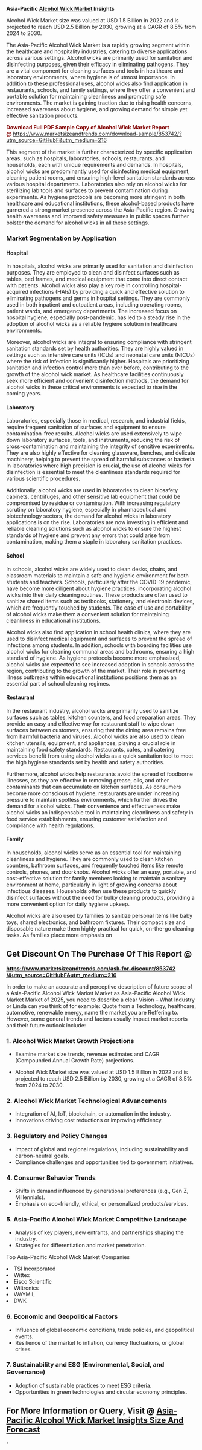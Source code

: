 <p><strong>Asia-Pacific&nbsp;<a href=""https://www.marketsizeandtrends.com/download-sample/853742/&amp;utm_source=GitHubF&amp;utm_medium=216"">Alcohol Wick Market</a> Insights</strong></p><p>Alcohol Wick Market size was valued at USD 1.5 Billion in 2022 and is projected to reach USD 2.5 Billion by 2030, growing at a CAGR of 8.5% from 2024 to 2030.</p><p><p>The Asia-Pacific Alcohol Wick Market is a rapidly growing segment within the healthcare and hospitality industries, catering to diverse applications across various settings. Alcohol wicks are primarily used for sanitation and disinfecting purposes, given their efficacy in eliminating pathogens. They are a vital component for cleaning surfaces and tools in healthcare and laboratory environments, where hygiene is of utmost importance. In addition to these professional uses, alcohol wicks also find application in restaurants, schools, and family settings, where they offer a convenient and portable solution for maintaining cleanliness and promoting safe environments. The market is gaining traction due to rising health concerns, increased awareness about hygiene, and growing demand for simple yet effective sanitation products. <p><strong><span style="color: #800000;">Download Full PDF Sample Copy of Alcohol Wick Market Report @</span>&nbsp;</strong><a href="https://www.marketsizeandtrends.com/download-sample/853742/?utm_source=GitHubF&amp;utm_medium=216" target="_blank">https://www.marketsizeandtrends.com/download-sample/853742/?utm_source=GitHubF&amp;utm_medium=216</a></p>This segment of the market is further characterized by specific application areas, such as hospitals, laboratories, schools, restaurants, and households, each with unique requirements and demands. In hospitals, alcohol wicks are predominantly used for disinfecting medical equipment, cleaning patient rooms, and ensuring high-level sanitation standards across various hospital departments. Laboratories also rely on alcohol wicks for sterilizing lab tools and surfaces to prevent contamination during experiments. As hygiene protocols are becoming more stringent in both healthcare and educational institutions, these alcohol-based products have garnered a strong market presence across the Asia-Pacific region. Growing health awareness and improved safety measures in public spaces further bolster the demand for alcohol wicks in all these settings.<h3>Market Segmentation by Application</h3><h4>Hospital</h4><p>In hospitals, alcohol wicks are primarily used for sanitation and disinfection purposes. They are employed to clean and disinfect surfaces such as tables, bed frames, and medical equipment that come into direct contact with patients. Alcohol wicks also play a key role in controlling hospital-acquired infections (HAIs) by providing a quick and effective solution to eliminating pathogens and germs in hospital settings. They are commonly used in both inpatient and outpatient areas, including operating rooms, patient wards, and emergency departments. The increased focus on hospital hygiene, especially post-pandemic, has led to a steady rise in the adoption of alcohol wicks as a reliable hygiene solution in healthcare environments.</p><p>Moreover, alcohol wicks are integral to ensuring compliance with stringent sanitation standards set by health authorities. They are highly valued in settings such as intensive care units (ICUs) and neonatal care units (NICUs) where the risk of infection is significantly higher. Hospitals are prioritizing sanitation and infection control more than ever before, contributing to the growth of the alcohol wick market. As healthcare facilities continuously seek more efficient and convenient disinfection methods, the demand for alcohol wicks in these critical environments is expected to rise in the coming years.</p><h4>Laboratory</h4><p>Laboratories, especially those in medical, research, and industrial fields, require frequent sanitation of surfaces and equipment to ensure contamination-free results. Alcohol wicks are used extensively to wipe down laboratory surfaces, tools, and instruments, reducing the risk of cross-contamination and maintaining the integrity of sensitive experiments. They are also highly effective for cleaning glassware, benches, and delicate machinery, helping to prevent the spread of harmful substances or bacteria. In laboratories where high precision is crucial, the use of alcohol wicks for disinfection is essential to meet the cleanliness standards required for various scientific procedures.</p><p>Additionally, alcohol wicks are used in laboratories to clean biosafety cabinets, centrifuges, and other sensitive lab equipment that could be compromised by residue or contamination. With increasing regulatory scrutiny on laboratory hygiene, especially in pharmaceutical and biotechnology sectors, the demand for alcohol wicks in laboratory applications is on the rise. Laboratories are now investing in efficient and reliable cleaning solutions such as alcohol wicks to ensure the highest standards of hygiene and prevent any errors that could arise from contamination, making them a staple in laboratory sanitation practices.</p><h4>School</h4><p>In schools, alcohol wicks are widely used to clean desks, chairs, and classroom materials to maintain a safe and hygienic environment for both students and teachers. Schools, particularly after the COVID-19 pandemic, have become more diligent about hygiene practices, incorporating alcohol wicks into their daily cleaning routines. These products are often used to sanitize shared items such as textbooks, stationery, and electronic devices, which are frequently touched by students. The ease of use and portability of alcohol wicks make them a convenient solution for maintaining cleanliness in educational institutions.</p><p>Alcohol wicks also find application in school health clinics, where they are used to disinfect medical equipment and surfaces to prevent the spread of infections among students. In addition, schools with boarding facilities use alcohol wicks for cleaning communal areas and bathrooms, ensuring a high standard of hygiene. As hygiene protocols become more emphasized, alcohol wicks are expected to see increased adoption in schools across the region, contributing to the growth of the market. Their role in preventing illness outbreaks within educational institutions positions them as an essential part of school cleaning regimes.</p><h4>Restaurant</h4><p>In the restaurant industry, alcohol wicks are primarily used to sanitize surfaces such as tables, kitchen counters, and food preparation areas. They provide an easy and effective way for restaurant staff to wipe down surfaces between customers, ensuring that the dining area remains free from harmful bacteria and viruses. Alcohol wicks are also used to clean kitchen utensils, equipment, and appliances, playing a crucial role in maintaining food safety standards. Restaurants, cafes, and catering services benefit from using alcohol wicks as a quick sanitation tool to meet the high hygiene standards set by health and safety authorities.</p><p>Furthermore, alcohol wicks help restaurants avoid the spread of foodborne illnesses, as they are effective in removing grease, oils, and other contaminants that can accumulate on kitchen surfaces. As consumers become more conscious of hygiene, restaurants are under increasing pressure to maintain spotless environments, which further drives the demand for alcohol wicks. Their convenience and effectiveness make alcohol wicks an indispensable tool in maintaining cleanliness and safety in food service establishments, ensuring customer satisfaction and compliance with health regulations.</p><h4>Family</h4><p>In households, alcohol wicks serve as an essential tool for maintaining cleanliness and hygiene. They are commonly used to clean kitchen counters, bathroom surfaces, and frequently touched items like remote controls, phones, and doorknobs. Alcohol wicks offer an easy, portable, and cost-effective solution for family members looking to maintain a sanitary environment at home, particularly in light of growing concerns about infectious diseases. Households often use these products to quickly disinfect surfaces without the need for bulky cleaning products, providing a more convenient option for daily hygiene upkeep.</p><p>Alcohol wicks are also used by families to sanitize personal items like baby toys, shared electronics, and bathroom fixtures. Their compact size and disposable nature make them highly practical for quick, on-the-go cleaning tasks. As families place more emphasis on</p><h2><strong>Get Discount On The Purchase Of This Report @&nbsp;</strong></h2><p><strong><a href=""https://www.marketsizeandtrends.com/ask-for-discount/853742/&amp;utm_source=GitHubF&amp;utm_medium=216"" target=""_blank"">https://www.marketsizeandtrends.com/ask-for-discount/853742<br />/&amp;utm_source=GitHubF&amp;utm_medium=216</a></strong></p><p>In order to make an accurate and perceptive description of future scope of a Asia-Pacific&nbsp;Alcohol Wick Market Market as Asia-Pacific&nbsp;Alcohol Wick Market Market of 2025, you need to describe a clear Vision &ndash; What Industry or Linda can you think of for example: Quote from a Technology, healthcare, automotive, renewable energy, name the market you are Reffering to. However, some general trends and factors usually impact market reports and their future outlook include:</p><h3>1.&nbsp;<strong>Alcohol Wick Market Growth Projections</strong></h3><ul><li>Examine market size trends, revenue estimates and CAGR (Compounded Annual Growth Rate) projections.</li><li><p>Alcohol Wick Market size was valued at USD 1.5 Billion in 2022 and is projected to reach USD 2.5 Billion by 2030, growing at a CAGR of 8.5% from 2024 to 2030.</p></li></ul><h3>2.&nbsp;<strong>Alcohol Wick Market Technological Advancements</strong></h3><ul><li>Integration of AI, IoT, blockchain, or automation in the industry.</li><li>Innovations driving cost reductions or improving efficiency.</li></ul><h3>3.&nbsp;<strong>Regulatory and Policy Changes</strong></h3><ul><li>Impact of global and regional regulations, including sustainability and carbon-neutral goals.</li><li>Compliance challenges and opportunities tied to government initiatives.</li></ul><h3>4.&nbsp;<strong>Consumer Behavior Trends</strong></h3><ul><li>Shifts in demand influenced by generational preferences (e.g., Gen Z, Millennials).</li><li>Emphasis on eco-friendly, ethical, or personalized products/services.</li></ul><h3>5.&nbsp;<strong>Asia-Pacific Alcohol Wick Market Competitive Landscape</strong></h3><ul><li>Analysis of key players, new entrants, and partnerships shaping the industry.</li><li>Strategies for differentiation and market penetration.</li></ul><p data-pm-slice=""1 1 []"">Top Asia-Pacific Alcohol Wick Market Companies</p><div data-test-id=""""><p><li>TSI Incorporated</li><li> Wittex</li><li> Eisco Scientific</li><li> Wiltronics</li><li> WAYMIL</li><li> DWK</li></p></div><h3>6.&nbsp;<strong>Economic and Geopolitical Factors</strong></h3><ul><li>Influence of global economic conditions, trade policies, and geopolitical events.</li><li>Resilience of the market to inflation, currency fluctuations, or global crises.</li></ul><h3>7.&nbsp;<strong>Sustainability and ESG (Environmental, Social, and Governance)</strong></h3><ul><li>Adoption of sustainable practices to meet ESG criteria.</li><li>Opportunities in green technologies and circular economy principles.</li></ul><h2><strong>For More Information or Query, Visit @&nbsp;</strong><a href=""https://www.verifiedmarketreports.com/product/alcohol-wick-market/"" target=""_blank"">Asia-Pacific Alcohol Wick Market Insights Size And Forecast</a></h2>"
